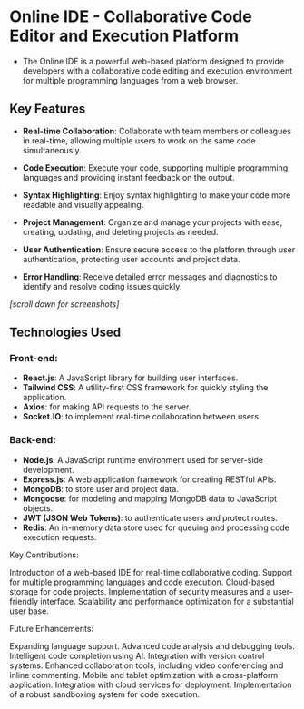 # Online IDE - Collaborative Code Editor and Execution Platform

- The Online IDE is a powerful web-based platform designed to provide developers with a collaborative code editing and execution environment for multiple programming languages from a web browser.

## Key Features
- **Real-time Collaboration**: Collaborate with team members or colleagues in real-time, allowing multiple users to work on the same code simultaneously.

- **Code Execution**: Execute your code, supporting multiple programming languages and providing instant feedback on the output.

- **Syntax Highlighting**: Enjoy syntax highlighting to make your code more readable and visually appealing.

- **Project Management**: Organize and manage your projects with ease, creating, updating, and deleting projects as needed.

- **User Authentication**: Ensure secure access to the platform through user authentication, protecting user accounts and project data.

- **Error Handling**: Receive detailed error messages and diagnostics to identify and resolve coding issues quickly.   
         
*[scroll down for screenshots]*

## Technologies Used
### Front-end:
- **React.js**: A JavaScript library for building user interfaces.
- **Tailwind CSS**: A utility-first CSS framework for quickly styling the application.
- **Axios**: for making API requests to the server.
- **Socket.IO**: to implement real-time collaboration between users.   
      
### Back-end:     

- **Node.js**: A JavaScript runtime environment used for server-side development.
- **Express.js**: A web application framework for creating RESTful APIs.
- **MongoDB**: to store user and project data.
- **Mongoose**: for modeling and mapping MongoDB data to JavaScript objects.
- **JWT (JSON Web Tokens)**: to authenticate users and protect routes.
- **Redis**: An in-memory data store used for queuing and processing code execution requests.


Key Contributions:

Introduction of a web-based IDE for real-time collaborative coding.
Support for multiple programming languages and code execution.
Cloud-based storage for code projects.
Implementation of security measures and a user-friendly interface.
Scalability and performance optimization for a substantial user base.

Future Enhancements:

Expanding language support.
Advanced code analysis and debugging tools.
Intelligent code completion using AI.
Integration with version control systems.
Enhanced collaboration tools, including video conferencing and inline commenting.
Mobile and tablet optimization with a cross-platform application.
Integration with cloud services for deployment.
Implementation of a robust sandboxing system for code execution.